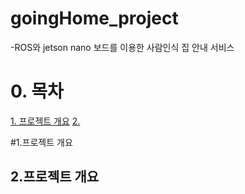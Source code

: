 # goingHome_project

-ROS와 jetson nano 보드를 이용한 사람인식 집 안내 서비스

# 0. 목차
[1. 프로젝트 개요](#1.프로젝트-개요)
[2. ](#2개요2)


#1.프로젝트 개요

## 2.프로젝트 개요<a id="2개요2"></a>
